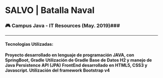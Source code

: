 # SALVO | Batalla Naval #
### :video_game: Campus Java - IT Resources (May. 2019)###

- - - -
#### Tecnologias Utilizadas: ####
__Proyecto desarrollado en lenguaje de programación JAVA, con SpringBoot, Gradle__
__Utilización de Gradle__
__Base de Datos H2 y manejo de Java Persistence API (JPA)__
__FrontEnd desarrollado en HTML5, CSS3 y Javascript. Utilización del framework Bootstrap v4__
